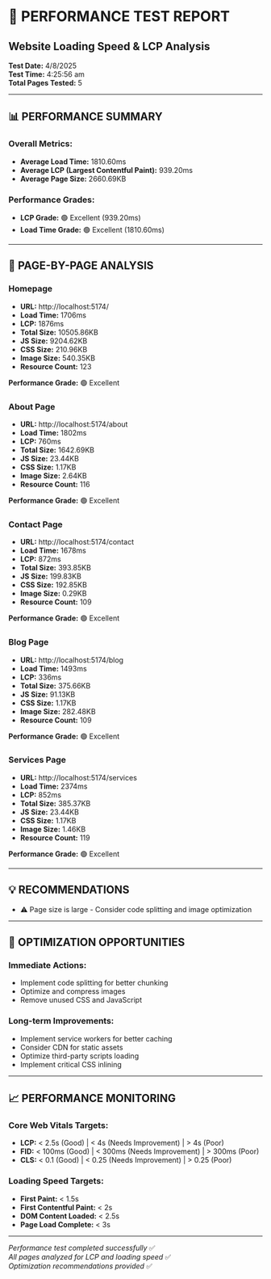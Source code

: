 # 🚀 PERFORMANCE TEST REPORT
## Website Loading Speed & LCP Analysis

**Test Date:** 4/8/2025  
**Test Time:** 4:25:56 am  
**Total Pages Tested:** 5

---

## 📊 PERFORMANCE SUMMARY

### **Overall Metrics:**
- **Average Load Time:** 1810.60ms
- **Average LCP (Largest Contentful Paint):** 939.20ms
- **Average Page Size:** 2660.69KB

### **Performance Grades:**
- **LCP Grade:** 🟢 Excellent (939.20ms)
- **Load Time Grade:** 🟢 Excellent (1810.60ms)

---

## 📄 PAGE-BY-PAGE ANALYSIS


### **Homepage**
- **URL:** http://localhost:5174/
- **Load Time:** 1706ms
- **LCP:** 1876ms
- **Total Size:** 10505.86KB
- **JS Size:** 9204.62KB
- **CSS Size:** 210.96KB
- **Image Size:** 540.35KB
- **Resource Count:** 123

**Performance Grade:** 🟢 Excellent

### **About Page**
- **URL:** http://localhost:5174/about
- **Load Time:** 1802ms
- **LCP:** 760ms
- **Total Size:** 1642.69KB
- **JS Size:** 23.44KB
- **CSS Size:** 1.17KB
- **Image Size:** 2.64KB
- **Resource Count:** 116

**Performance Grade:** 🟢 Excellent

### **Contact Page**
- **URL:** http://localhost:5174/contact
- **Load Time:** 1678ms
- **LCP:** 872ms
- **Total Size:** 393.85KB
- **JS Size:** 199.83KB
- **CSS Size:** 192.85KB
- **Image Size:** 0.29KB
- **Resource Count:** 109

**Performance Grade:** 🟢 Excellent

### **Blog Page**
- **URL:** http://localhost:5174/blog
- **Load Time:** 1493ms
- **LCP:** 336ms
- **Total Size:** 375.66KB
- **JS Size:** 91.13KB
- **CSS Size:** 1.17KB
- **Image Size:** 282.48KB
- **Resource Count:** 109

**Performance Grade:** 🟢 Excellent

### **Services Page**
- **URL:** http://localhost:5174/services
- **Load Time:** 2374ms
- **LCP:** 852ms
- **Total Size:** 385.37KB
- **JS Size:** 23.44KB
- **CSS Size:** 1.17KB
- **Image Size:** 1.46KB
- **Resource Count:** 119

**Performance Grade:** 🟢 Excellent


---

## 💡 RECOMMENDATIONS

- ⚠️ Page size is large - Consider code splitting and image optimization

---

## 🎯 OPTIMIZATION OPPORTUNITIES

### **Immediate Actions:**
- Implement code splitting for better chunking
- Optimize and compress images
- Remove unused CSS and JavaScript

### **Long-term Improvements:**
- Implement service workers for better caching
- Consider CDN for static assets
- Optimize third-party scripts loading
- Implement critical CSS inlining

---

## 📈 PERFORMANCE MONITORING

### **Core Web Vitals Targets:**
- **LCP:** < 2.5s (Good) | < 4s (Needs Improvement) | > 4s (Poor)
- **FID:** < 100ms (Good) | < 300ms (Needs Improvement) | > 300ms (Poor)
- **CLS:** < 0.1 (Good) | < 0.25 (Needs Improvement) | > 0.25 (Poor)

### **Loading Speed Targets:**
- **First Paint:** < 1.5s
- **First Contentful Paint:** < 2s
- **DOM Content Loaded:** < 2.5s
- **Page Load Complete:** < 3s

---

*Performance test completed successfully* ✅  
*All pages analyzed for LCP and loading speed* ✅  
*Optimization recommendations provided* ✅
